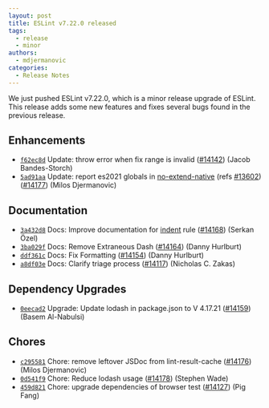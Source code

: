 ```yaml
---
layout: post
title: ESLint v7.22.0 released
tags:
  - release
  - minor
authors:
  - mdjermanovic
categories:
  - Release Notes
---
```


We just pushed ESLint v7.22.0, which is a minor release upgrade of ESLint. This release adds some new features and fixes several bugs found in the previous release.










## Enhancements


* [`f62ec8d`](https://github.com/eslint/eslint/commit/f62ec8d30d925e70e4d0d40640857c587ac2e116) Update: throw error when fix range is invalid ([#14142](https://github.com/eslint/eslint/issues/14142)) (Jacob Bandes-Storch)
* [`5ad91aa`](https://github.com/eslint/eslint/commit/5ad91aa7df3d6bc185786e6eccd9e055fd951055) Update: report es2021 globals in [no-extend-native](/docs/rules/no-extend-native) (refs [#13602](https://github.com/eslint/eslint/issues/13602)) ([#14177](https://github.com/eslint/eslint/issues/14177)) (Milos Djermanovic)






## Documentation


* [`3a432d8`](https://github.com/eslint/eslint/commit/3a432d82b3a5710aff7da20302fe0b94fedc46c2) Docs: Improve documentation for [indent](/docs/rules/indent) rule ([#14168](https://github.com/eslint/eslint/issues/14168)) (Serkan Özel)
* [`3ba029f`](https://github.com/eslint/eslint/commit/3ba029fbffd44068be93254890fc2aec3e92c212) Docs: Remove Extraneous Dash ([#14164](https://github.com/eslint/eslint/issues/14164)) (Danny Hurlburt)
* [`ddf361c`](https://github.com/eslint/eslint/commit/ddf361ca2a2a01a9974f421e5f62270df282d0e8) Docs: Fix Formatting ([#14154](https://github.com/eslint/eslint/issues/14154)) (Danny Hurlburt)
* [`a8df03e`](https://github.com/eslint/eslint/commit/a8df03efe3bc47665d2112c2cdd5bead337d475d) Docs: Clarify triage process ([#14117](https://github.com/eslint/eslint/issues/14117)) (Nicholas C. Zakas)




## Dependency Upgrades


* [`0eecad2`](https://github.com/eslint/eslint/commit/0eecad271358f753730741fcfcb2f7cc915c1fa7) Upgrade: Update lodash in package.json to V 4.17.21 ([#14159](https://github.com/eslint/eslint/issues/14159)) (Basem Al-Nabulsi)






## Chores


* [`c295581`](https://github.com/eslint/eslint/commit/c295581aca4e08ec4ae8e5ee5726a6f454a3ee26) Chore: remove leftover JSDoc from lint-result-cache ([#14176](https://github.com/eslint/eslint/issues/14176)) (Milos Djermanovic)
* [`0d541f9`](https://github.com/eslint/eslint/commit/0d541f9d9d58966372e2055a8f69fb9483d56a4b) Chore: Reduce lodash usage ([#14178](https://github.com/eslint/eslint/issues/14178)) (Stephen Wade)
* [`459d821`](https://github.com/eslint/eslint/commit/459d821f4a599501ceb002f9d7a5034fc45ffbb0) Chore: upgrade dependencies of browser test ([#14127](https://github.com/eslint/eslint/issues/14127)) (Pig Fang)


